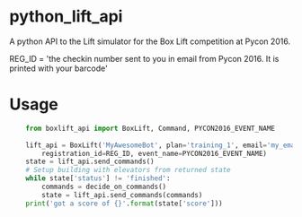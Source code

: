 # python_lift_api
A python API to the Lift simulator for the Box Lift competition at Pycon 2016. 

REG_ID = 'the checkin number sent to you in email from Pycon 2016. It is printed with your barcode'

# Usage
```python
    from boxlift_api import BoxLift, Command, PYCON2016_EVENT_NAME
    
    lift_api = BoxLift('MyAwesomeBot', plan='training_1', email='my_email@example.com',
        registration_id=REG_ID, event_name=PYCON2016_EVENT_NAME)
    state = lift_api.send_commands()
    # Setup building with elevators from returned state
    while state['status'] != 'finished':
        commands = decide_on_commands()
        state = lift_api.send_commands(commands)
    print('got a score of {}'.format(state['score']))
```
